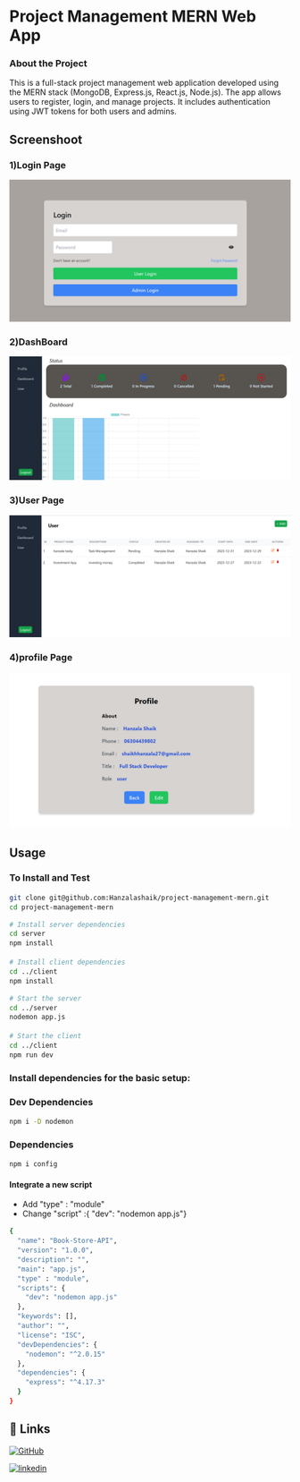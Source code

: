 # Project Management MERN Web App

### About the Project 
This is a full-stack project management web application developed using the MERN stack (MongoDB, Express.js, React.js, Node.js). The app allows users to register, login, and manage projects. It includes authentication using JWT tokens for both users and admins.

## Screenshoot
### 1)Login Page
![Image](https://github.com/Hanzalashaik/project-management-mern/blob/main/client/public/login%20.png "Image")
### 2)DashBoard
![Image](https://github.com/Hanzalashaik/project-management-mern/blob/main/client/public/dashboard.png "Image")
### 3)User Page
![Image](https://github.com/Hanzalashaik/project-management-mern/blob/main/client/public/user%20page.png "Image")
### 4)profile Page
![Image](https://github.com/Hanzalashaik/project-management-mern/blob/main/client/public/profile.png "Image")

## Usage

### To Install and Test
```bash
git clone git@github.com:Hanzalashaik/project-management-mern.git
cd project-management-mern
```
```bash
# Install server dependencies
cd server
npm install

# Install client dependencies
cd ../client
npm install

```

```bash
# Start the server
cd ../server
nodemon app.js

# Start the client
cd ../client
npm run dev

```

### Install dependencies for the basic setup: </h4>

### Dev Dependencies 
```bash
npm i -D nodemon 
```

### Dependencies 
```bash
npm i config
```

<h4> Integrate a new script </h4>

- Add "type" : "module"
- Change "script" :{ "dev": "nodemon app.js"}

```bash
{
  "name": "Book-Store-API",
  "version": "1.0.0",
  "description": "",
  "main": "app.js",
  "type" : "module",
  "scripts": {
    "dev": "nodemon app.js"
  },
  "keywords": [],
  "author": "",
  "license": "ISC",
  "devDependencies": {
    "nodemon": "^2.0.15"
  },
  "dependencies": {
    "express": "^4.17.3"
  }
}

```
## 🔗 Links
[![GitHub](https://img.shields.io/badge/github-000?style=for-the-badge&logo=github&logoColor=white)](https://github.com/Hanzalashaik) 

[![linkedin](https://img.shields.io/badge/linkedin-0A66C2?style=for-the-badge&logo=linkedin&logoColor=white)](https://www.linkedin.com/in/-hanzala-shaikh-/)

